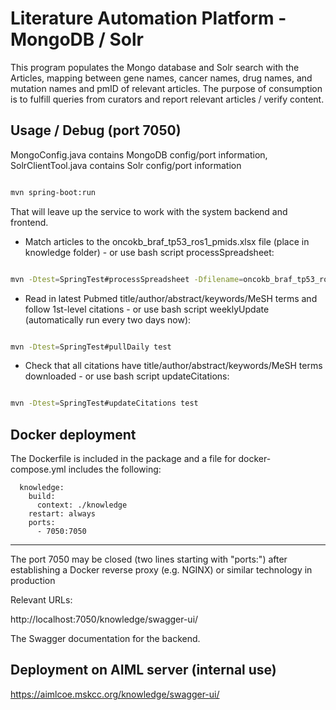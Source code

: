 # Literature Automation Platform - MongoDB / Solr

This program populates the Mongo database and Solr search with the Articles, 
mapping between gene names, cancer names, drug names, and mutation names and 
pmID of relevant articles.  The purpose of consumption is to fulfill queries 
from curators and report relevant articles / verify content.

## Usage / Debug (port 7050)

MongoConfig.java contains MongoDB config/port information, SolrClientTool.java 
contains Solr config/port information


```bash

mvn spring-boot:run

```

That will leave up the service to work with the system backend and frontend.


 - Match articles to the oncokb_braf_tp53_ros1_pmids.xlsx file (place in
knowledge folder) - or use bash script processSpreadsheet:

```bash

mvn -Dtest=SpringTest#processSpreadsheet -Dfilename=oncokb_braf_tp53_ros1_pmids.xlsx test

```

 - Read in latest Pubmed title/author/abstract/keywords/MeSH terms and follow 
1st-level citations - or use bash script weeklyUpdate (automatically run every
two days now):

```bash

mvn -Dtest=SpringTest#pullDaily test

```

 - Check that all citations have title/author/abstract/keywords/MeSH terms 
downloaded - or use bash script updateCitations:

```bash

mvn -Dtest=SpringTest#updateCitations test

```
 

## Docker deployment

The Dockerfile is included in the package and a file for docker-compose.yml includes the following:

```
  knowledge:
    build:
      context: ./knowledge
    restart: always
    ports:
      - 7050:7050

```

---------------------

The port 7050 may be closed (two lines starting with "ports:") after establishing
a Docker reverse proxy (e.g. NGINX) or similar technology in production


Relevant URLs:

http://localhost:7050/knowledge/swagger-ui/

The Swagger documentation for the backend.


## Deployment on AIML server (internal use)

https://aimlcoe.mskcc.org/knowledge/swagger-ui/


